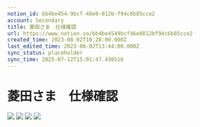 ```yaml
---
notion_id: bb4be454-9bcf-46e0-812b-f94c6b85cce2
account: Secondary
title: 菱田さま　仕様確認
url: https://www.notion.so/bb4be4549bcf46e0812bf94c6b85cce2
created_time: 2023-08-02T10:28:00.000Z
last_edited_time: 2023-08-02T13:44:00.000Z
sync_status: placeholder
sync_time: 2025-07-12T15:01:47.430516
---
```

# 菱田さま　仕様確認

![](https://prod-files-secure.s3.us-west-2.amazonaws.com/d58fe38c-a9d4-4466-aed9-85604b7b2c6d/8940bc05-2388-4887-a2a4-4d038fb24491/%E3%82%B9%E3%82%AF%E3%83%AA%E3%83%BC%E3%83%B3%E3%82%B7%E3%83%A7%E3%83%83%E3%83%88_2023-08-02_19.27.10.png?X-Amz-Algorithm=AWS4-HMAC-SHA256&X-Amz-Content-Sha256=UNSIGNED-PAYLOAD&X-Amz-Credential=ASIAZI2LB466R4PFCQIN%2F20250719%2Fus-west-2%2Fs3%2Faws4_request&X-Amz-Date=20250719T065906Z&X-Amz-Expires=3600&X-Amz-Security-Token=IQoJb3JpZ2luX2VjEIX%2F%2F%2F%2F%2F%2F%2F%2F%2F%2FwEaCXVzLXdlc3QtMiJIMEYCIQCEtrJvEsFNn0cWnZNHq0VA4gooNuDlQ8PcqE5FzISpRwIhAMZSTJP4g9FluBtcAsUj8Qfm%2B52hzrxIAV45G4206VjaKogECJ7%2F%2F%2F%2F%2F%2F%2F%2F%2F%2FwEQABoMNjM3NDIzMTgzODA1IgzfagnZqF9rOJ4kanwq3APwfG4FDeHNaYTIHuiYKC8XRMRCyFw1%2BtoHbLgu936qEUPjIi712zbtGllELS8rXtjTA2ets15kqBPg95vs5iBlimSHz3TKJaowE4kpFJ3mJtNGsPsOIvpy%2FJKxgcg7Mn%2FgeaxeuRy1feXSGhYaGtZdcJ2pfsoZZPbJ9bpT4vwWdp%2B8%2BpOauh%2FHsGcPhA3kLYNARLRXqH1f2s6pjsbUjVqC758QGRP1OdamEJKwvVRCSbt2t1%2BwhRO%2Fqu%2Bh1RKg28y5ul2HIUoXeV8gi9HtDQxmIQGBYRwygWCBF1ZsxGtsjWQlk41LiwXrXBFBUzzG7xYVXGSj6dFUQm68AqPMGWiwpBgVzpKWKSnAUGD3styVe3sQotlordKG7%2BHTjKWCMrslO4%2FKLR2wIr%2BMCdDkau3SqWTFku1BVTcKrIOWdwSoPqTFSzpFzl6V%2F%2FTQz5cViijlV3JIei0Q%2F4LhCJR21CZKn2TVZjZI2o7POHuK51DiN8EDjk3QzeB%2FgrXrzu9oVvmwzQJLD3eR90ynaAErI9WpKv8VeQ0G0VQNYL4v8W6p8QUvU16kpOUhgyehnbruzKfsg2icEgNq5bfE%2FFoYF33A67OeTJLbVk3bxOdje3QlTNKpX7dr302X93Q0ajCHxezDBjqkAVZ8y44CsCsi%2BgTm%2FmZ3oLRGeUfZFaniB9nqJirhN1o9F0mzjn0BWZAk%2FJ4lbVkre4%2F3aj8R5shilcB0eTQHc0BuUE71FAwqbJUkNho%2FmPB56sB3DuKgloDeQaM0lXXGRYsM5W68kir0XqAPQQPErfgDUcJOt4SHAIweCvYew7FGOzGlG0Xo9%2BWfaUUjDdmbLt1WSd%2FLZoue8Yei9O%2FpSfVPOTqL&X-Amz-Signature=ec116dd9c508a0060443ebd5fab028b5817141febce19e053f50b9dd0ce4dfe7&X-Amz-SignedHeaders=host&x-amz-checksum-mode=ENABLED&x-id=GetObject)
![](https://prod-files-secure.s3.us-west-2.amazonaws.com/d58fe38c-a9d4-4466-aed9-85604b7b2c6d/727e5e3c-4871-4bfe-9100-9109795fa3c7/%E3%82%B9%E3%82%AF%E3%83%AA%E3%83%BC%E3%83%B3%E3%82%B7%E3%83%A7%E3%83%83%E3%83%88_2023-08-02_19.29.39.png?X-Amz-Algorithm=AWS4-HMAC-SHA256&X-Amz-Content-Sha256=UNSIGNED-PAYLOAD&X-Amz-Credential=ASIAZI2LB466R4PFCQIN%2F20250719%2Fus-west-2%2Fs3%2Faws4_request&X-Amz-Date=20250719T065906Z&X-Amz-Expires=3600&X-Amz-Security-Token=IQoJb3JpZ2luX2VjEIX%2F%2F%2F%2F%2F%2F%2F%2F%2F%2FwEaCXVzLXdlc3QtMiJIMEYCIQCEtrJvEsFNn0cWnZNHq0VA4gooNuDlQ8PcqE5FzISpRwIhAMZSTJP4g9FluBtcAsUj8Qfm%2B52hzrxIAV45G4206VjaKogECJ7%2F%2F%2F%2F%2F%2F%2F%2F%2F%2FwEQABoMNjM3NDIzMTgzODA1IgzfagnZqF9rOJ4kanwq3APwfG4FDeHNaYTIHuiYKC8XRMRCyFw1%2BtoHbLgu936qEUPjIi712zbtGllELS8rXtjTA2ets15kqBPg95vs5iBlimSHz3TKJaowE4kpFJ3mJtNGsPsOIvpy%2FJKxgcg7Mn%2FgeaxeuRy1feXSGhYaGtZdcJ2pfsoZZPbJ9bpT4vwWdp%2B8%2BpOauh%2FHsGcPhA3kLYNARLRXqH1f2s6pjsbUjVqC758QGRP1OdamEJKwvVRCSbt2t1%2BwhRO%2Fqu%2Bh1RKg28y5ul2HIUoXeV8gi9HtDQxmIQGBYRwygWCBF1ZsxGtsjWQlk41LiwXrXBFBUzzG7xYVXGSj6dFUQm68AqPMGWiwpBgVzpKWKSnAUGD3styVe3sQotlordKG7%2BHTjKWCMrslO4%2FKLR2wIr%2BMCdDkau3SqWTFku1BVTcKrIOWdwSoPqTFSzpFzl6V%2F%2FTQz5cViijlV3JIei0Q%2F4LhCJR21CZKn2TVZjZI2o7POHuK51DiN8EDjk3QzeB%2FgrXrzu9oVvmwzQJLD3eR90ynaAErI9WpKv8VeQ0G0VQNYL4v8W6p8QUvU16kpOUhgyehnbruzKfsg2icEgNq5bfE%2FFoYF33A67OeTJLbVk3bxOdje3QlTNKpX7dr302X93Q0ajCHxezDBjqkAVZ8y44CsCsi%2BgTm%2FmZ3oLRGeUfZFaniB9nqJirhN1o9F0mzjn0BWZAk%2FJ4lbVkre4%2F3aj8R5shilcB0eTQHc0BuUE71FAwqbJUkNho%2FmPB56sB3DuKgloDeQaM0lXXGRYsM5W68kir0XqAPQQPErfgDUcJOt4SHAIweCvYew7FGOzGlG0Xo9%2BWfaUUjDdmbLt1WSd%2FLZoue8Yei9O%2FpSfVPOTqL&X-Amz-Signature=46b9a70852e4b251059f46eee47b11197d24675784b37d496d9117de56127823&X-Amz-SignedHeaders=host&x-amz-checksum-mode=ENABLED&x-id=GetObject)
![](https://prod-files-secure.s3.us-west-2.amazonaws.com/d58fe38c-a9d4-4466-aed9-85604b7b2c6d/b2a5d00c-2586-4735-9a64-cfca5328c24c/%E3%82%B9%E3%82%AF%E3%83%AA%E3%83%BC%E3%83%B3%E3%82%B7%E3%83%A7%E3%83%83%E3%83%88_2023-08-02_19.30.11.png?X-Amz-Algorithm=AWS4-HMAC-SHA256&X-Amz-Content-Sha256=UNSIGNED-PAYLOAD&X-Amz-Credential=ASIAZI2LB466R4PFCQIN%2F20250719%2Fus-west-2%2Fs3%2Faws4_request&X-Amz-Date=20250719T065906Z&X-Amz-Expires=3600&X-Amz-Security-Token=IQoJb3JpZ2luX2VjEIX%2F%2F%2F%2F%2F%2F%2F%2F%2F%2FwEaCXVzLXdlc3QtMiJIMEYCIQCEtrJvEsFNn0cWnZNHq0VA4gooNuDlQ8PcqE5FzISpRwIhAMZSTJP4g9FluBtcAsUj8Qfm%2B52hzrxIAV45G4206VjaKogECJ7%2F%2F%2F%2F%2F%2F%2F%2F%2F%2FwEQABoMNjM3NDIzMTgzODA1IgzfagnZqF9rOJ4kanwq3APwfG4FDeHNaYTIHuiYKC8XRMRCyFw1%2BtoHbLgu936qEUPjIi712zbtGllELS8rXtjTA2ets15kqBPg95vs5iBlimSHz3TKJaowE4kpFJ3mJtNGsPsOIvpy%2FJKxgcg7Mn%2FgeaxeuRy1feXSGhYaGtZdcJ2pfsoZZPbJ9bpT4vwWdp%2B8%2BpOauh%2FHsGcPhA3kLYNARLRXqH1f2s6pjsbUjVqC758QGRP1OdamEJKwvVRCSbt2t1%2BwhRO%2Fqu%2Bh1RKg28y5ul2HIUoXeV8gi9HtDQxmIQGBYRwygWCBF1ZsxGtsjWQlk41LiwXrXBFBUzzG7xYVXGSj6dFUQm68AqPMGWiwpBgVzpKWKSnAUGD3styVe3sQotlordKG7%2BHTjKWCMrslO4%2FKLR2wIr%2BMCdDkau3SqWTFku1BVTcKrIOWdwSoPqTFSzpFzl6V%2F%2FTQz5cViijlV3JIei0Q%2F4LhCJR21CZKn2TVZjZI2o7POHuK51DiN8EDjk3QzeB%2FgrXrzu9oVvmwzQJLD3eR90ynaAErI9WpKv8VeQ0G0VQNYL4v8W6p8QUvU16kpOUhgyehnbruzKfsg2icEgNq5bfE%2FFoYF33A67OeTJLbVk3bxOdje3QlTNKpX7dr302X93Q0ajCHxezDBjqkAVZ8y44CsCsi%2BgTm%2FmZ3oLRGeUfZFaniB9nqJirhN1o9F0mzjn0BWZAk%2FJ4lbVkre4%2F3aj8R5shilcB0eTQHc0BuUE71FAwqbJUkNho%2FmPB56sB3DuKgloDeQaM0lXXGRYsM5W68kir0XqAPQQPErfgDUcJOt4SHAIweCvYew7FGOzGlG0Xo9%2BWfaUUjDdmbLt1WSd%2FLZoue8Yei9O%2FpSfVPOTqL&X-Amz-Signature=81cafd846a46925d477b17e2a1e485d94cbee5047c900ed9498ffe7d613db840&X-Amz-SignedHeaders=host&x-amz-checksum-mode=ENABLED&x-id=GetObject)
![](https://prod-files-secure.s3.us-west-2.amazonaws.com/d58fe38c-a9d4-4466-aed9-85604b7b2c6d/a3fa21cb-dfb4-4283-a2b4-5e8d045ea167/%E3%82%B9%E3%82%AF%E3%83%AA%E3%83%BC%E3%83%B3%E3%82%B7%E3%83%A7%E3%83%83%E3%83%88_2023-08-02_19.30.28.png?X-Amz-Algorithm=AWS4-HMAC-SHA256&X-Amz-Content-Sha256=UNSIGNED-PAYLOAD&X-Amz-Credential=ASIAZI2LB466R4PFCQIN%2F20250719%2Fus-west-2%2Fs3%2Faws4_request&X-Amz-Date=20250719T065906Z&X-Amz-Expires=3600&X-Amz-Security-Token=IQoJb3JpZ2luX2VjEIX%2F%2F%2F%2F%2F%2F%2F%2F%2F%2FwEaCXVzLXdlc3QtMiJIMEYCIQCEtrJvEsFNn0cWnZNHq0VA4gooNuDlQ8PcqE5FzISpRwIhAMZSTJP4g9FluBtcAsUj8Qfm%2B52hzrxIAV45G4206VjaKogECJ7%2F%2F%2F%2F%2F%2F%2F%2F%2F%2FwEQABoMNjM3NDIzMTgzODA1IgzfagnZqF9rOJ4kanwq3APwfG4FDeHNaYTIHuiYKC8XRMRCyFw1%2BtoHbLgu936qEUPjIi712zbtGllELS8rXtjTA2ets15kqBPg95vs5iBlimSHz3TKJaowE4kpFJ3mJtNGsPsOIvpy%2FJKxgcg7Mn%2FgeaxeuRy1feXSGhYaGtZdcJ2pfsoZZPbJ9bpT4vwWdp%2B8%2BpOauh%2FHsGcPhA3kLYNARLRXqH1f2s6pjsbUjVqC758QGRP1OdamEJKwvVRCSbt2t1%2BwhRO%2Fqu%2Bh1RKg28y5ul2HIUoXeV8gi9HtDQxmIQGBYRwygWCBF1ZsxGtsjWQlk41LiwXrXBFBUzzG7xYVXGSj6dFUQm68AqPMGWiwpBgVzpKWKSnAUGD3styVe3sQotlordKG7%2BHTjKWCMrslO4%2FKLR2wIr%2BMCdDkau3SqWTFku1BVTcKrIOWdwSoPqTFSzpFzl6V%2F%2FTQz5cViijlV3JIei0Q%2F4LhCJR21CZKn2TVZjZI2o7POHuK51DiN8EDjk3QzeB%2FgrXrzu9oVvmwzQJLD3eR90ynaAErI9WpKv8VeQ0G0VQNYL4v8W6p8QUvU16kpOUhgyehnbruzKfsg2icEgNq5bfE%2FFoYF33A67OeTJLbVk3bxOdje3QlTNKpX7dr302X93Q0ajCHxezDBjqkAVZ8y44CsCsi%2BgTm%2FmZ3oLRGeUfZFaniB9nqJirhN1o9F0mzjn0BWZAk%2FJ4lbVkre4%2F3aj8R5shilcB0eTQHc0BuUE71FAwqbJUkNho%2FmPB56sB3DuKgloDeQaM0lXXGRYsM5W68kir0XqAPQQPErfgDUcJOt4SHAIweCvYew7FGOzGlG0Xo9%2BWfaUUjDdmbLt1WSd%2FLZoue8Yei9O%2FpSfVPOTqL&X-Amz-Signature=f6d7f7ec6960bad8754933c0a4d3c6503559de4818efbabdd0d937952d09392d&X-Amz-SignedHeaders=host&x-amz-checksum-mode=ENABLED&x-id=GetObject)